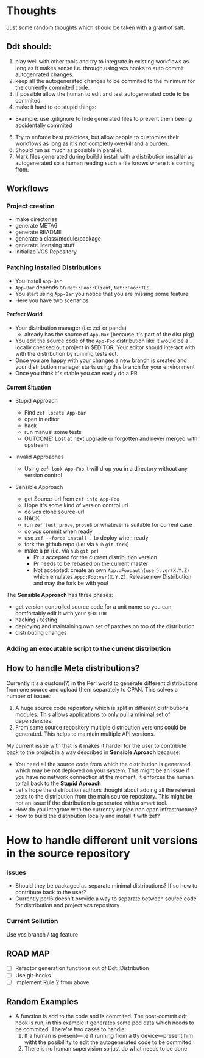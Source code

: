 # Thoughts

Just some random thoughts which should be taken with a grant of salt.

## Ddt should:
1. play well with other tools and try to integrate in existing workflows as long
   as it makes sense i.e. through using vcs hooks to auto commit autogenrated
   changes.
2. keep all the autogenerated changes to be commited to the minimum for
   the currently commited code.
3. if possible allow the human to edit and test autogenerated code to be
   commited.
4. make it hard to do stupid things:
  - Example: use .gitignore to hide generated files to prevent them beeing
    accidentally commited
5. Try to enforce best practices, but allow people to customize their workflows
   as long as it's not completly overkill and a burden.
6. Should run as much as possible in parallel.
7. Mark files generated during build / install with a distribution installer as
   autogenerated so a human reading such a file knows where it's coming
   from.


## Workflows

### Project creation

- make directories
- generate META6
- generate README
- generate a class/module/package
- generate licensing stuff
- initialize VCS Repository

### Patching installed Distributions
 - You install `App-Bar`
 - `App-Bar` depends on `Net::Foo::Client`, `Net::Foo::TLS`.
 - You start using `App-Bar` you notice that you are missing some feature
 - Here you have two scenarios
#### Perfect World
* Your distribution manager (i.e: zef or panda)
  - already has the source of `App-Bar` (because it's part of the dist pkg)
* You edit the source code of the `App-Foo` distribution like it would be a
  locally checked out project in $EDITOR. Your editor should interact with with
  the distribution by running tests ect.
* Once you are happy with your changes a new branch is created and your
  distribution manager starts using this branch for your environment
* Once you think it's stable you can easily do a PR

#### Current Situation
* Stupid Approach
  - Find `zef locate App-Bar`
  - open in editor
  - hack
  - run manual some tests
  - OUTCOME: Lost at next upgrade or forgotten and never merged with upstream

* Invalid Approaches
  - Using `zef look App-Foo` it will drop you in a directory without any
    version control

* Sensible Approach
  - get Source-url from `zef info App-Foo`
  - Hope it's some kind of version control url
  - do vcs clone source-url
  - HACK
  - run `zef test`, `prove`, `prove6` or whatever is suitable for current case
  - do vcs commit when ready
  - use `zef --force install .` to deploy when ready
  - fork the github repo (i.e: via `hub` `git fork`)
  - make a pr (i.e. via `hub` `git pr`)
    * Pr is accepted for the current distribution version
    * Pr needs to be rebased on the current master
    * Not accepted: create an own `App::Foo:auth(user):ver(X.Y.Z)` which
     emulates `App::Foo:ver(X.Y.Z)`. Release new Distribution and may the fork be
     with you!

The **Sensible Approach** has three phases:
 - get version controlled source code for a unit name so you can comfortably
 edit it with your `$EDITOR`
 - hacking / testing
 - deploying and maintaining own set of patches on top of the distribution
 - distributing changes

### Adding an executable script to the current distribution

## How to handle Meta distributions?

Currently it's a custom(?) in the Perl world to generate different distributions
from one source and upload them separately to CPAN. This solves a number of
issues:

1. A huge source code repository which is split in different distributions
   modules. This allows applications to only pull a minimal set of dependencies.
2. From same source repository multiple distribution versions could be
   generated. This helps to maintain multiple API versions.

My current issue with that is it makes it harder for the user to contribute back
to the project in a way described in **Sensible Aproach** because:

- You need all the source code from which the distribution is
generated, which may be not deployed on your system. This might be an issue if
you have no network connection at the moment. It enforces the human to fall
back to the **Stupid Aproach**
- Let's hope the distribution authors thought about adding all the relevant
tests to the distribution from the main source repository. This might be not
an issue if the distribution is generated with a smart tool.
- How do you integrate with the currently cripled non cpan infrastructure?
- How to build the distribution locally and install it with zef?

# How to handle different unit versions in the source repository

### Issues
- Should they be packaged as separate minimal distributions? If so how to
contribute back to the user?
- Currently perl6 doesn't provide a way to separate between source code for
distribution and project vcs repository. 

### Current Sollution
Use vcs branch / tag feature


## ROAD MAP

* [ ] Refactor generation functions out of Ddt::Distribution
* [ ] Use git-hooks
* [ ] Implement Rule 2 from above

## Random Examples

- A function is add to the code and is commited. The post-commit ddt hook is
run, in this example it generates some pod data which needs to be commited.
There're two cases to handle:
  1. If a human is present—i.e if running from a tty device—present him witht
     the posibillity to edit the autogenerated code to be commited.
  2. There is no human supervision so just do what needs to be done
